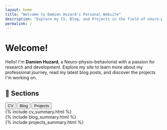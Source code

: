 ```yaml
---
layout: home
title: "Welcome to Damien Huzard's Personal Website"
description: "Explore my CV, Blog, and Projects in the field of neuro-physio-behaviorist studies."
permalink: /
---
```


# Welcome!

Hello! I'm **Damien Huzard**, a Neuro-physio-behaviorist with a passion for research and development. Explore my site to learn more about my professional journey, read my latest blog posts, and discover the projects I'm working on.

## 📁 **Sections**

<div class="tabs">
  <button class="tab-button active" data-tab="cv">CV</button>
  <button class="tab-button" data-tab="blog">Blog</button>
  <button class="tab-button" data-tab="projects">Projects</button>
</div>

<div class="tab-content">
  <div id="cv" class="tab-pane active">
    {% include cv_summary.html %}
  </div>
  <div id="blog" class="tab-pane">
    {% include blog_summary.html %}
  </div>
  <div id="projects" class="tab-pane">
    {% include projects_summary.html %}
  </div>
</div>
